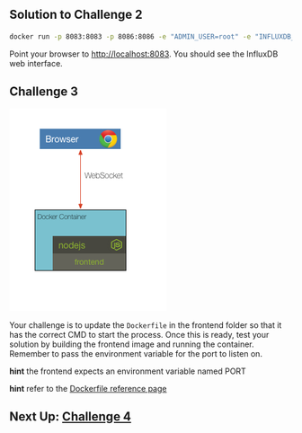## Solution to Challenge 2

```sh
docker run -p 8083:8083 -p 8086:8086 -e "ADMIN_USER=root" -e "INFLUXDB_INIT_PWD=root" -e "INFLUXDB_ADMIN_ENABLED=true" --rm influxdb:1.1.1-alpine
```

Point your browser to [http://localhost:8083](). You should see the InfluxDB web interface.


## Challenge 3

![image](../images/challenge3.png)

Your challenge is to update the `Dockerfile` in the frontend folder so that it has the correct CMD to start the process. Once this is ready, test your solution by building the frontend image and running the container. Remember to pass the environment variable for the port to listen on.


__hint__ the frontend expects an environment variable named PORT

__hint__ refer to the [Dockerfile reference page](https://docs.docker.com/engine/reference/builder/)


## Next Up: [Challenge 4](../challenge4/README.md)
